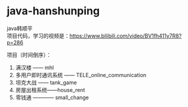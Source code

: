 # java-hanshunping
java韩顺平 \
项目代码，学习的视频是：https://www.bilibili.com/video/BV1fh411y7R8?p=286

项目（时间倒序）：

1. 满汉楼 —— mhl
1. 多用户即时通讯系统 —— TELE_online_communication 
2. 坦克大战 —— tank_game 
3. 房屋出租系统——house_rent 
4. 零钱通 ———— small_change 

